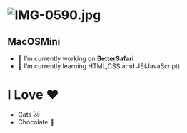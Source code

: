 # ![IMG-0590.jpg](https://imgtr.ee/images/2023/07/23/0f97dd116ecef00504db60799277c9c5.jpeg)
## **MacOSMini**
- 🧭 I’m currently working on **BetterSafari**
- 🌱 I’m currently learning HTML,CSS amd JS(JavaScript)
# I Love ❤️
  - Cats 🐱
  - Chocolate 🍫


